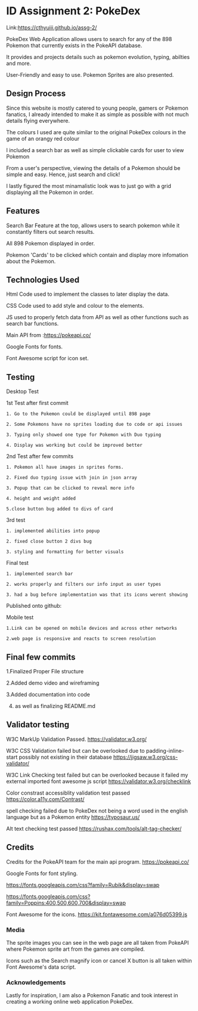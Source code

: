 # ID Assignment 2: PokeDex

Link:https://cthyuiii.github.io/assg-2/

PokeDex Web Application allows users to search for any of the 898 Pokemon that currently exists in the PokeAPI database.

It provides and projects details such as pokemon evolution, typing, abilties and more.

User-Friendly and easy to use. Pokemon Sprites are also presented.
 
## Design Process
 
Since this website is mostly catered to young people, gamers or Pokemon fanatics, I already intended to make it as simple as possible with not much
details flying everywhere.

The colours I used are quite similar to the original PokeDex colours in the game of an orangy red colour

I included a search bar as well as simple clickable cards for user to view Pokemon

From a user's perspective, viewing the details of a Pokemon should be simple and easy. Hence, just search and click!

I lastly figured the most minamalistic look was to just go with a grid displaying all the Pokemon in order.

## Features

Search Bar Feature at the top, allows users to search pokemon while it constantly filters out search results.

All 898 Pokemon displayed in order.

Pokemon 'Cards' to be clicked which contain and display more infomation about the Pokemon.
 
## Technologies Used

Html Code used to implement the classes to later display the data.

CSS Code used to add style and colour to the elements.

JS used to properly fetch data from API as well as other functions such as search bar functions.

Main API from :https://pokeapi.co/ 

Google Fonts for fonts.

Font Awesome script for icon set.

## Testing

Desktop Test

1st Test after first commit

    1. Go to the Pokemon could be displayed until 898 page
   
    2. Some Pokemons have no sprites loading due to code or api issues
    
    3. Typing only showed one type for Pokemon with Duo typing
    
    4. Display was working but could be improved better
    
2nd Test after few commits

    
    1. Pokemon all have images in sprites forms.
    
    2. Fixed duo typing issue with join in json array
    
    3. Popup that can be clicked to reveal more info
    
    4. height and weight added
    
    5.close button bug added to divs of card

3rd test 

    
    1. implemented abilities into popup
    
    2. fixed close button 2 divs bug
    
    3. styling and formatting for better visuals

Final test

    1. implemented search bar
    
    2. works properly and filters our info input as user types
    
    3. had a bug before implementation was that its icons werent showing

Published onto github:

Mobile test

    
    1.Link can be opened on mobile devices and across other networks
    
    2.web page is responsive and reacts to screen resolution
    
## Final few commits
  
  1.Finalized Proper File structure
  
  2.Added demo video and wireframing
  
  3.Added documentation into code 
  
  4. as well as finalizing README.md

## Validator testing

W3C MarkUp Validation Passed. https://validator.w3.org/

W3C CSS Validation failed but can be overlooked due to padding-inline-start possibly not existing in their database https://jigsaw.w3.org/css-validator/

W3C Link Checking test failed but can be overlooked because it failed my external imported font awesome js script https://validator.w3.org/checklink

Color constrast accessiblity validation test passed https://color.a11y.com/Contrast/

spell checking failed due to PokeDex not being a word used in the english language but as a Pokemon entity https://typosaur.us/

Alt text checking test passed https://rushax.com/tools/alt-tag-checker/

## Credits

Credits for the PokeAPI team for the main api program. https://pokeapi.co/

Google Fonts for font styling. 

https://fonts.googleapis.com/css?family=Rubik&display=swap 

https://fonts.googleapis.com/css?family=Poppins:400,500,600,700&display=swap

Font Awesome for the icons. https://kit.fontawesome.com/a076d05399.js  

### Media

The sprite images you can see in the web page are all taken from PokeAPI where Pokemon sprite art from the games are compiled.

Icons such as the Search magnify icon or cancel X button is all taken within Font Awesome's data script.

### Acknowledgements

Lastly for inspiration, I am also a Pokemon Fanatic and took interest in creating a working online web application PokeDex.
